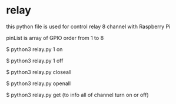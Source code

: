 # relay
this python file is used for control relay 8 channel with Raspberry Pi

pinList is array of GPIO order from 1 to 8

$ python3 relay.py 1 on 

$ python3 relay.py 1 off

$ python3 relay.py closeall

$ python3 relay.py openall

$ python3 relay.py get         (to info all of channel turn on or off)

